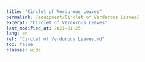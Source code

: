 ```yaml
---
title: "Circlet of Verdurous Leaves"
permalink: /equipment/Circlet of Verdurous Leaves/
excerpt: "Circlet of Verdurous Leaves"
last_modified_at: 2021-01-25
lang: en
ref: "Circlet of Verdurous Leaves.md"
toc: false
classes: wide
---
```


